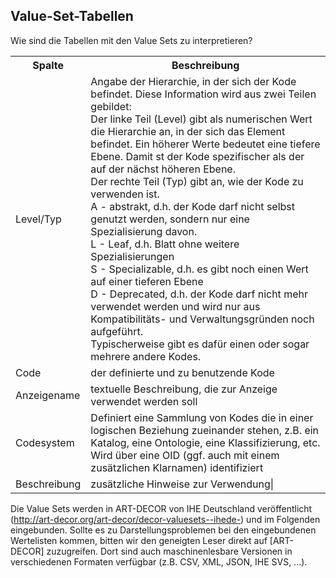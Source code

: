 ## Value-Set-Tabellen

Wie sind die Tabellen mit den Value Sets zu interpretieren?

<table>
<tr>
<th> Spalte </th><th> Beschreibung </th>
</tr>
<tr>
<td> Level/Typ</td>
<td>
Angabe der Hierarchie, in der sich der Kode befindet. Diese Information wird aus zwei Teilen gebildet: 
<br/>
Der linke Teil (Level) gibt als numerischen Wert die Hierarchie an, in der sich das Element befindet. Ein höherer Werte bedeutet eine tiefere Ebene. Damit   st der Kode spezifischer als der auf der nächst höheren Ebene.  
<br/>
Der rechte Teil (Typ) gibt an, wie der Kode zu verwenden ist.  
<br/>
A - abstrakt, d.h. der Kode darf nicht selbst genutzt werden, sondern nur eine Spezialisierung davon. <br/>
L - Leaf, d.h. Blatt ohne weitere Spezialisierungen <br/>
S -   Specializable, d.h. es gibt noch einen Wert auf einer tieferen Ebene <br/>
D - Deprecated, d.h. der Kode darf nicht mehr verwendet werden und wird nur aus Kompatibilitäts- und Verwaltungsgründen noch aufgeführt. <br/>
Typischerweise gibt es dafür einen oder sogar mehrere andere Kodes.
</td>
</tr>
<tr>
<td>
Code </td><td>der definierte und zu benutzende Kode
</td>
</tr>
<tr>
<td>
Anzeigename </td><td>textuelle Beschreibung, die zur Anzeige verwendet werden soll
</td>
</tr>
<tr>
<td>
Codesystem </td><td>Definiert eine Sammlung von Kodes die in einer logischen Beziehung zueinander stehen, z.B. ein Katalog, eine Ontologie, eine Klassifizierung, etc. Wird über eine OID (ggf. auch mit einem zusätzlichen Klarnamen) identifiziert
</td>
</tr>
<tr>
<td>
Beschreibung </td><td>zusätzliche Hinweise zur Verwendung|
</td>
</tr>
</table>

Die Value Sets werden in ART-DECOR von IHE Deutschland veröffentlicht (http://art-decor.org/art-decor/decor-valuesets--ihede-) und im Folgenden eingebunden. Sollte es zu Darstellungsproblemen bei den eingebundenen Wertelisten kommen, bitten wir den geneigten Leser direkt auf [ART-DECOR] zuzugreifen. Dort sind auch maschinenlesbare Versionen in verschiedenen Formaten verfügbar (z.B. CSV, XML, JSON, IHE SVS, ...). 